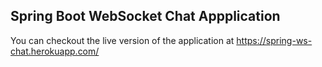 ## Spring Boot WebSocket Chat Appplication

You can checkout the live version of the application at https://spring-ws-chat.herokuapp.com/